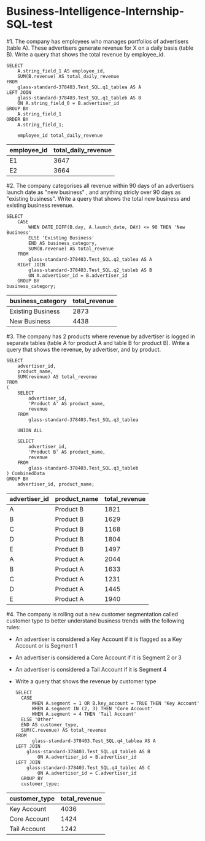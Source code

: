 # Business-Intelligence-Internship-SQL-test

#1. The company has employees who manages portfolios of advertisers (table A). These advertisers generate revenue for X on a daily basis (table B). Write a query that shows the total revenue by employee_id.

    SELECT
        A.string_field_1 AS employee_id,
        SUM(B.revenue) AS total_daily_revenue
    FROM
        glass-standard-378403.Test_SQL.q1_tablea AS A
    LEFT JOIN
        glass-standard-378403.Test_SQL.q1_tableb AS B 
        ON A.string_field_0 = B.advertiser_id
    GROUP BY
        A.string_field_1
    ORDER BY
        A.string_field_1;

        employee_id	total_daily_revenue	

| employee_id | total_daily_revenue |
|-------------|---------------------|
| E1          | 3647                |
| E2          | 3664                |


    
#2. The company categorises all revenue within 90 days of an advertisers launch date as "new business" , and anything stricly over 90 days as "existing business". Write a query that shows the total new business and existing business revenue.

    SELECT
        CASE
            WHEN DATE_DIFF(B.day, A.launch_date, DAY) <= 90 THEN 'New Business'
            ELSE 'Existing Business'
            END AS business_category,
            SUM(B.revenue) AS total_revenue
        FROM
            glass-standard-378403.Test_SQL.q2_tablea AS A
        RIGHT JOIN
            glass-standard-378403.Test_SQL.q2_tableb AS B 
            ON A.advertiser_id = B.advertiser_id
        GROUP BY
    business_category;

| business_category | total_revenue |
|-------------------|---------------|
| Existing Business | 2873          |
| New Business      | 4438          |



    
#3. The company has 2 products where revenue by advertiser is logged in separate tables (table A for product A and table B for product B). Write a query that shows the revenue, by advertiser, and by product.

    SELECT
        advertiser_id,
        product_name,
        SUM(revenue) AS total_revenue
    FROM
    (
        SELECT
            advertiser_id,
            'Product A' AS product_name,
            revenue
        FROM
            glass-standard-378403.Test_SQL.q3_tablea

        UNION ALL

        SELECT
            advertiser_id,
            'Product B' AS product_name,
            revenue
        FROM
            glass-standard-378403.Test_SQL.q3_tableb
    ) CombinedData
    GROUP BY
        advertiser_id, product_name;

| advertiser_id | product_name | total_revenue |
|---------------|--------------|---------------|
| A             | Product B    | 1821          |
| B             | Product B    | 1629          |
| C             | Product B    | 1168          |
| D             | Product B    | 1804          |
| E             | Product B    | 1497          |
| A             | Product A    | 2044          |
| B             | Product A    | 1633          |
| C             | Product A    | 1231          |
| D             | Product A    | 1445          |
| E             | Product A    | 1940          |




#4. The company is rolling out a new customer segmentation called customer type to better understand business trends with the following rules:
- An advertiser is considered a Key Account if it is flagged as a Key Account or is Segment 1
- An advertiser is considered a Core Account if it is Segment 2 or 3
- An advertiser is considered a Tail Account if it is Segment 4
- Write a query that shows the revenue by customer type
  
      SELECT
        CASE
            WHEN A.segment = 1 OR B.key_account = TRUE THEN 'Key Account'
            WHEN A.segment IN (2, 3) THEN 'Core Account'
            WHEN A.segment = 4 THEN 'Tail Account'
        ELSE 'Other' 
        END AS customer_type,
        SUM(C.revenue) AS total_revenue
      FROM
            glass-standard-378403.Test_SQL.q4_tablea AS A
      LEFT JOIN
          glass-standard-378403.Test_SQL.q4_tableb AS B 
              ON A.advertiser_id = B.advertiser_id
      LEFT JOIN
          glass-standard-378403.Test_SQL.q4_tablec AS C 
              ON A.advertiser_id = C.advertiser_id
        GROUP BY
        customer_type;
  
| customer_type | total_revenue |
|---------------|---------------|
| Key Account   | 4036          |
| Core Account  | 1424          |
| Tail Account  | 1242          |
